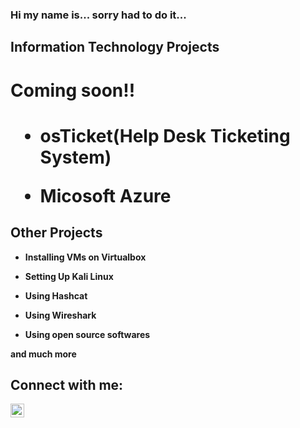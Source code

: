 ### Hi my name is... sorry had to do it...
<h2> Information Technology Projects</h2>
<h1>Coming soon!!<h1>

- <b>osTicket(Help Desk Ticketing System)</b>
  
- <b>Micosoft Azure</b>

<h2> Other Projects</h2>

- <b>Installing VMs on Virtualbox<B>

- <B>Setting Up Kali Linux<B>

- <b>Using Hashcat<b>

- <b>Using Wireshark<b>

- <b>Using open source softwares<B>


and much more


<h2>Connect with me:</h2>

**[<img align="left" alt="Jose  |  LinkedIn" width="22px" src="https://cdn.jsdelivr.net/npm/simple-icons@v3/icons/linkedin.svg" />][linkedin]**



[linkedin]:https://linkdin.com/in/jose-ortiz=ba85672b0


<!--
**JoseLOrtizJr/JoseLOrtizJr** is a ✨ _special_ ✨ repository because its `README.md` (this file) appears on your GitHub profile.

Here are some ideas to get you started:

- 🔭 I’m currently working on ...
- 🌱 I’m currently learning ...
- 👯 I’m looking to collaborate on ...
- 🤔 I’m looking for help with ...
- 💬 Ask me about ...
- 📫 How to reach me: ...
- 😄 Pronouns: ...
- ⚡ Fun fact: ...
-->
